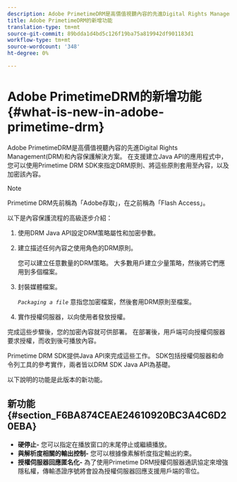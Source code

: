 ```yaml
---
description: Adobe PrimetimeDRM是高價值視聽內容的先進Digital Rights Management(DRM)和內容保護解決方案。 在支援建立Java API的應用程式中，您可以使用Primetime DRM SDK來指定DRM原則、將這些原則套用至內容，以及加密該內容。
title: Adobe PrimetimeDRM的新增功能
translation-type: tm+mt
source-git-commit: 89bdda1d4bd5c126f19ba75a819942df901183d1
workflow-type: tm+mt
source-wordcount: '348'
ht-degree: 0%

---
```



# Adobe PrimetimeDRM的新增功能{#what-is-new-in-adobe-primetime-drm}

Adobe PrimetimeDRM是高價值視聽內容的先進Digital Rights Management(DRM)和內容保護解決方案。 在支援建立Java API的應用程式中，您可以使用Primetime DRM SDK來指定DRM原則、將這些原則套用至內容，以及加密該內容。

>[!NOTE]
>
>Primetime DRM先前稱為「Adobe存取」，在之前稱為「Flash Access」。

以下是內容保護流程的高級逐步介紹：

1. 使用DRM Java API設定DRM策略屬性和加密參數。
1. 建立描述任何內容之使用角色的DRM原則。

   您可以建立任意數量的DRM策略。 大多數用戶建立少量策略，然後將它們應用到多個檔案。
1. 封裝媒體檔案。

   *`Packaging a file`* 意指您加密檔案，然後套用DRM原則至檔案。
1. 實作授權伺服器，以向使用者發放授權。

完成這些步驟後，您的加密內容就可供部署。 在部署後，用戶端可向授權伺服器要求授權，而收到後可播放內容。

Primetime DRM SDK提供Java API來完成這些工作。 SDK包括授權伺服器和命令列工具的參考實作，兩者皆以DRM SDK Java API為基礎。

以下說明的功能是此版本的新功能。

## 新功能{#section_F6BA874CEAE24610920BC3A4C6D20EBA}

* **硬停止-** 您可以指定在播放窗口的末尾停止或繼續播放。
* **與解析度相關的輸出控制-** 您可以根據像素解析度指定輸出約束。
* **授權伺服器回應匿名化-** 為了使用Primetime DRM授權伺服器通訊協定來增強隱私權，傳輸憑證序號將會設為授權伺服器回應支援用戶端的零位。

